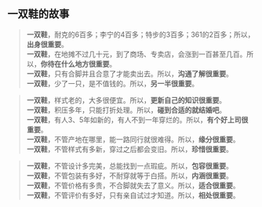 ## 一双鞋的故事

> **一双鞋**，耐克的6百多；李宁的4百多；特步的3百多；361的2百多；所以，**出身很重要**。  
> **一双鞋**，在地摊不过几十元，到了商场、专卖店，会涨到一百甚至几百。所以，**你待在什么地方很重要**。  
> **一双鞋**，只有合脚并且合意了才能卖出去。所以，**沟通了解很重要**。  
> **一双鞋**，少了一只，是不值钱的。所以，**另一半很重要**。  

> **一双鞋**，样式老的，大多很便宜。所以，**更新自己的知识很重要**。  
> **一双鞋**，积压多年，只能打折处理。所以，**碰到合适的就结婚吧**。  
> **一双鞋**，有人3、5年如新的，有人不到一年穿烂的。所以，**有个好上司很重要**。  
> **一双鞋**，不管产地在哪里，能一路同行就很难得。所以，**缘分很重要**。  
> **一双鞋**，不管样式有多新，穿过之后都会变旧。所以，**珍惜很重要**。  

> **一双鞋**，不管设计多完美，总能找到一点瑕疵。所以，**包容很重要**。  
> **一双鞋**，不管包装有多好，不耐穿就等于白搭。所以，**内涵很重要**。  
> **一双鞋**，不管价格有多贵，不合脚就失去了意义。所以，**适合很重要**。  
> **一双鞋**，不管评价有多好，只有亲自试过才知道。所以，**相处很重要**。  
